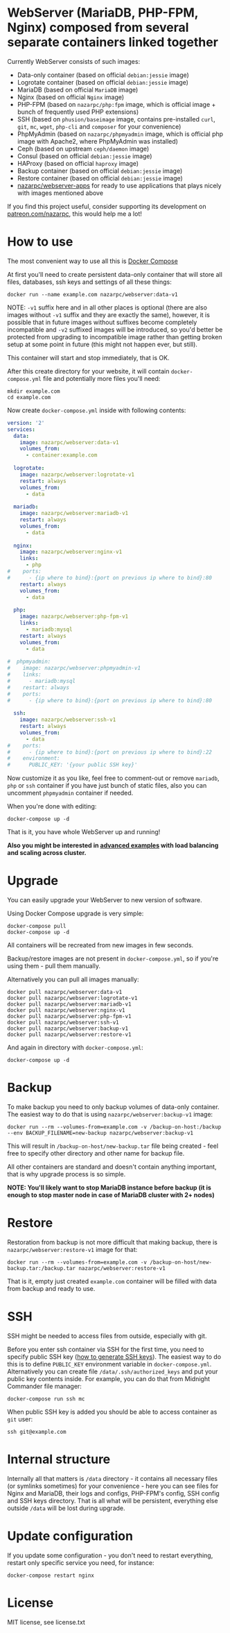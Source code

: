 # WebServer (MariaDB, PHP-FPM, Nginx) composed from several separate containers linked together
Currently WebServer consists of such images:
* Data-only container (based on official `debian:jessie` image)
* Logrotate container (based on official `debian:jessie` image)
* MariaDB (based on official `MariaDB` image)
* Nginx (based on official `Nginx` image)
* PHP-FPM (based on `nazarpc/php:fpm` image, which is official image + bunch of frequently used PHP extensions)
* SSH (based on `phusion/baseimage` image, contains pre-installed `curl`, `git`, `mc`, `wget`, `php-cli` and `composer` for your convenience)
* PhpMyAdmin (based on `nazarpc/phpmyadmin` image, which is official php image with Apache2, where PhpMyAdmin was installed)
* Ceph (based on upstream `ceph/daemon` image)
* Consul (based on official `debian:jessie` image)
* HAProxy (based on official `haproxy` image)
* Backup container (based on official `debian:jessie` image)
* Restore container (based on official `debian:jessie` image)
* [nazarpc/webserver-apps](https://github.com/nazar-pc/docker-webserver-apps) for ready to use applications that plays nicely with images mentioned above

If you find this project useful, consider supporting its development on [patreon.com/nazarpc](https://www.patreon.com/nazarpc), this would help me a lot!

# How to use
The most convenient way to use all this is [Docker Compose](https://docs.docker.com/compose/)

At first you'll need to create persistent data-only container that will store all files, databases, ssh keys and settings of all these things:
```
docker run --name example.com nazarpc/webserver:data-v1
```

NOTE: `-v1` suffix here and in all other places is optional (there are also images without `-v1` suffix and they are exactly the same), however, it is possible that in future images without suffixes become completely incompatible and `-v2` suffixed images will be introduced, so you'd better be protected from upgrading to incompatible image rather than getting broken setup at some point in future (this might not happen ever, but still).

This container will start and stop immediately, that is OK.

After this create directory for your website, it will contain `docker-compose.yml` file and potentially more files you'll need:
```
mkdir example.com
cd example.com
```

Now create `docker-compose.yml` inside with following contents:

```yml
version: '2'
services:
  data:
    image: nazarpc/webserver:data-v1
    volumes_from:
      - container:example.com
  
  logrotate:
    image: nazarpc/webserver:logrotate-v1
    restart: always
    volumes_from:
      - data
  
  mariadb:
    image: nazarpc/webserver:mariadb-v1
    restart: always
    volumes_from:
      - data
  
  nginx:
    image: nazarpc/webserver:nginx-v1
    links:
      - php
#    ports:
#      - {ip where to bind}:{port on previous ip where to bind}:80
    restart: always
    volumes_from:
      - data
  
  php:
    image: nazarpc/webserver:php-fpm-v1
    links:
      - mariadb:mysql
    restart: always
    volumes_from:
      - data
  
#  phpmyadmin:
#    image: nazarpc/webserver:phpmyadmin-v1
#    links:
#      - mariadb:mysql
#    restart: always
#    ports:
#      - {ip where to bind}:{port on previous ip where to bind}:80
  
  ssh:
    image: nazarpc/webserver:ssh-v1
    restart: always
    volumes_from:
      - data
#    ports:
#      - {ip where to bind}:{port on previous ip where to bind}:22
#    environment:
#      PUBLIC_KEY: '{your public SSH key}'
```

Now customize it as you like, feel free to comment-out or remove `mariadb`, `php` or `ssh` container if you have just bunch of static files, also you can uncomment `phpmyadmin` container if needed.

When you're done with editing:
```
docker-compose up -d
```

That is it, you have whole WebServer up and running!

**Also you might be interested in [advanced examples](docs/advanced.md) with load balancing and scaling across cluster.**

# Upgrade
You can easily upgrade your WebServer to new version of software.

Using Docker Compose upgrade is very simple:
```
docker-compose pull
docker-compose up -d
```
All containers will be recreated from new images in few seconds.

Backup/restore images are not present in `docker-compose.yml`, so if you're using them - pull them manually.

Alternatively you can pull all images manually:
```
docker pull nazarpc/webserver:data-v1
docker pull nazarpc/webserver:logrotate-v1
docker pull nazarpc/webserver:mariadb-v1
docker pull nazarpc/webserver:nginx-v1
docker pull nazarpc/webserver:php-fpm-v1
docker pull nazarpc/webserver:ssh-v1
docker pull nazarpc/webserver:backup-v1
docker pull nazarpc/webserver:restore-v1
```

And again in directory with `docker-compose.yml`:
```
docker-compose up -d
```

# Backup
To make backup you need to only backup volumes of data-only container. The easiest way to do that is using `nazarpc/webserver:backup-v1` image:
```
docker run --rm --volumes-from=example.com -v /backup-on-host:/backup --env BACKUP_FILENAME=new-backup nazarpc/webserver:backup-v1
```

This will result in `/backup-on-host/new-backup.tar` file being created - feel free to specify other directory and other name for backup file.

All other containers are standard and doesn't contain anything important, that is why upgrade process is so simple.

**NOTE: You'll likely want to stop MariaDB instance before backup (it is enough to stop master node in case of MariaDB cluster with 2+ nodes)**

# Restore
Restoration from backup is not more difficult that making backup, there is `nazarpc/webserver:restore-v1` image for that:
```
docker run --rm --volumes-from=example.com -v /backup-on-host/new-backup.tar:/backup.tar nazarpc/webserver:restore-v1
```

That is it, empty just created `example.com` container will be filled with data from backup and ready to use.

# SSH
SSH might be needed to access files from outside, especially with git.

Before you enter ssh container via SSH for the first time, you need to specify public SSH key ([how to generate SSH keys](https://help.github.com/articles/generating-ssh-keys/#step-2-generate-a-new-ssh-key)).
The easiest way to do this is to define `PUBLIC_KEY` environment variable in `docker-compose.yml`.
Alternatively you can create file `/data/.ssh/authorized_keys` and put your public key contents inside.
For example, you can do that from Midnight Commander file manager:
```
docker-compose run ssh mc
```

When public SSH key is added you should be able to access container as `git` user:
```
ssh git@example.com
```

# Internal structure
Internally all that matters is `/data` directory - it contains all necessary files (or symlinks sometimes) for your convenience - here you can see files for Nginx and MariaDB, their logs and configs, PHP-FPM's config, SSH config and SSH keys directory.
That is all what will be persistent, everything else outside `/data` will be lost during upgrade.

# Update configuration
If you update some configuration - you don't need to restart everything, restart only specific service you need, for instance:
```
docker-compose restart nginx
```

# License
MIT license, see license.txt
